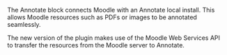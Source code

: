 The Annotate block connects Moodle with an Annotate local install. This allows Moodle resources such as PDFs or images to be annotated seamlessly.

The new version of the plugin makes use of the Moodle Web Services API to transfer the resources from the Moodle server to Annotate.
